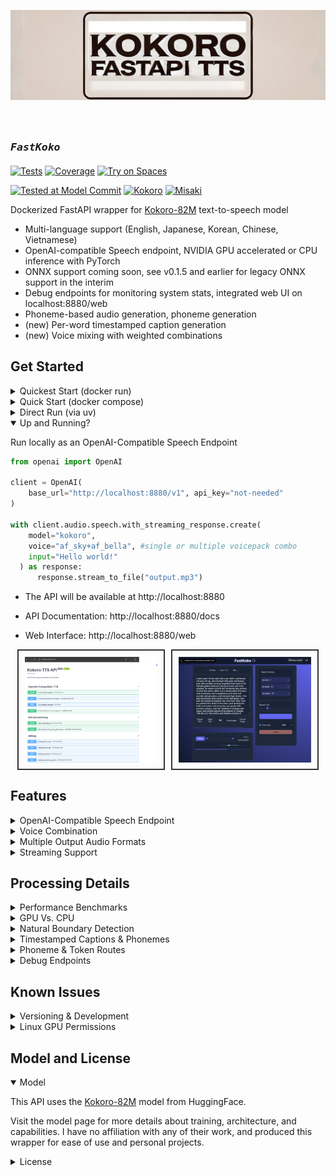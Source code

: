 <p align="center">
  <img src="githubbanner.png" alt="Kokoro TTS Banner">
</p>

# <sub><sub>_`FastKoko`_ </sub></sub>
[![Tests](https://img.shields.io/badge/tests-66%20passed-darkgreen)]()
[![Coverage](https://img.shields.io/badge/coverage-54%25-tan)]()
[![Try on Spaces](https://img.shields.io/badge/%F0%9F%A4%97%20Try%20on-Spaces-blue)](https://huggingface.co/spaces/Remsky/Kokoro-TTS-Zero)

[![Tested at Model Commit](https://img.shields.io/badge/last--tested--model--commit-1.0::9901c2b-blue)](https://huggingface.co/hexgrad/Kokoro-82M/commit/9901c2b79161b6e898b7ea857ae5298f47b8b0d6)
[![Kokoro](https://img.shields.io/badge/kokoro-v0.7.9-BB5420)]()
[![Misaki](https://img.shields.io/badge/misaki-v0.7.9-B8860B)]()

Dockerized FastAPI wrapper for [Kokoro-82M](https://huggingface.co/hexgrad/Kokoro-82M) text-to-speech model
- Multi-language support (English, Japanese, Korean, Chinese, Vietnamese)
- OpenAI-compatible Speech endpoint, NVIDIA GPU accelerated or CPU inference with PyTorch 
- ONNX support coming soon, see v0.1.5 and earlier for legacy ONNX support in the interim
- Debug endpoints for monitoring system stats, integrated web UI on localhost:8880/web
- Phoneme-based audio generation, phoneme generation
- (new) Per-word timestamped caption generation
- (new) Voice mixing with weighted combinations


## Get Started

<details>
<summary>Quickest Start (docker run)</summary>


Pre built images are available to run, with arm/multi-arch support, and baked in models
Refer to the core/config.py file for a full list of variables which can be managed via the environment

```bash

docker run -p 8880:8880 ghcr.io/remsky/kokoro-fastapi-cpu:v0.2.0post3 # CPU, or:
docker run --gpus all -p 8880:8880 ghcr.io/remsky/kokoro-fastapi-gpu:v0.2.0post3  #NVIDIA GPU
```


</details>

<details>

<summary>Quick Start (docker compose) </summary>

1. Install prerequisites, and start the service using Docker Compose (Full setup including UI):
   - Install [Docker](https://www.docker.com/products/docker-desktop/)
   - Clone the repository:
        ```bash
        git clone https://github.com/remsky/Kokoro-FastAPI.git
        cd Kokoro-FastAPI

        cd docker/gpu  # For GPU support
        # or cd docker/cpu  # For CPU support
        docker compose up --build

        # Models will auto-download, but if needed you can manually download:
        python docker/scripts/download_model.py --output api/src/models/v1_0

        # Or run directly via UV:
        ./start-gpu.sh  # For GPU support
        ./start-cpu.sh  # For CPU support
        ```
</details>
<details>
<summary>Direct Run (via uv) </summary>

1. Install prerequisites ():
   - Install [astral-uv](https://docs.astral.sh/uv/)
   - Install [espeak-ng](https://github.com/espeak-ng/espeak-ng) in your system if you want it available as a fallback for unknown words/sounds. The upstream libraries may attempt to handle this, but results have varied.
   - Clone the repository:
        ```bash
        git clone https://github.com/remsky/Kokoro-FastAPI.git
        cd Kokoro-FastAPI

        # if you are missing any models, run:
        # python ../scripts/download_model.py --type pth  # for GPU
        # python ../scripts/download_model.py --type onnx # for CPU
        ```

        Start directly via UV (with hot-reload)
        ```bash
        ./start-cpu.sh OR
        ./start-gpu.sh 
        ```

</details>

<details open>
<summary> Up and Running? </summary>


Run locally as an OpenAI-Compatible Speech Endpoint
    
```python
from openai import OpenAI

client = OpenAI(
    base_url="http://localhost:8880/v1", api_key="not-needed"
)

with client.audio.speech.with_streaming_response.create(
    model="kokoro",
    voice="af_sky+af_bella", #single or multiple voicepack combo
    input="Hello world!"
  ) as response:
      response.stream_to_file("output.mp3")
```
  
- The API will be available at http://localhost:8880
- API Documentation: http://localhost:8880/docs

- Web Interface: http://localhost:8880/web

<div align="center" style="display: flex; justify-content: center; gap: 10px;">
  <img src="assets/docs-screenshot.png" width="42%" alt="API Documentation" style="border: 2px solid #333; padding: 10px;">
  <img src="assets/webui-screenshot.png" width="42%" alt="Web UI Screenshot" style="border: 2px solid #333; padding: 10px;">
</div>

</details>

## Features 
<details>
<summary>OpenAI-Compatible Speech Endpoint</summary>

```python
# Using OpenAI's Python library
from openai import OpenAI
client = OpenAI(base_url="http://localhost:8880/v1", api_key="not-needed")
response = client.audio.speech.create(
    model="kokoro",  
    voice="af_bella+af_sky", # see /api/src/core/openai_mappings.json to customize
    input="Hello world!",
    response_format="mp3"
)

response.stream_to_file("output.mp3")
```
Or Via Requests:
```python
import requests


response = requests.get("http://localhost:8880/v1/audio/voices")
voices = response.json()["voices"]

# Generate audio
response = requests.post(
    "http://localhost:8880/v1/audio/speech",
    json={
        "model": "kokoro",  
        "input": "Hello world!",
        "voice": "af_bella",
        "response_format": "mp3",  # Supported: mp3, wav, opus, flac
        "speed": 1.0
    }
)

# Save audio
with open("output.mp3", "wb") as f:
    f.write(response.content)
```

Quick tests (run from another terminal):
```bash
python examples/assorted_checks/test_openai/test_openai_tts.py # Test OpenAI Compatibility
python examples/assorted_checks/test_voices/test_all_voices.py # Test all available voices
```
</details>

<details>
<summary>Voice Combination</summary>

- Weighted voice combinations using ratios (e.g., "af_bella(2)+af_heart(1)" for 67%/33% mix)
- Ratios are automatically normalized to sum to 100%
- Available through any endpoint by adding weights in parentheses
- Saves generated voicepacks for future use

Combine voices and generate audio:
```python
import requests
response = requests.get("http://localhost:8880/v1/audio/voices")
voices = response.json()["voices"]

# Example 1: Simple voice combination (50%/50% mix)
response = requests.post(
    "http://localhost:8880/v1/audio/speech",
    json={
        "input": "Hello world!",
        "voice": "af_bella+af_sky",  # Equal weights
        "response_format": "mp3"
    }
)

# Example 2: Weighted voice combination (67%/33% mix)
response = requests.post(
    "http://localhost:8880/v1/audio/speech",
    json={
        "input": "Hello world!",
        "voice": "af_bella(2)+af_sky(1)",  # 2:1 ratio = 67%/33%
        "response_format": "mp3"
    }
)

# Example 3: Download combined voice as .pt file
response = requests.post(
    "http://localhost:8880/v1/audio/voices/combine",
    json="af_bella(2)+af_sky(1)"  # 2:1 ratio = 67%/33%
)

# Save the .pt file
with open("combined_voice.pt", "wb") as f:
    f.write(response.content)

# Use the downloaded voice file
response = requests.post(
    "http://localhost:8880/v1/audio/speech",
    json={
        "input": "Hello world!",
        "voice": "combined_voice",  # Use the saved voice file
        "response_format": "mp3"
    }
)

```
<p align="center">
  <img src="assets/voice_analysis.png" width="80%" alt="Voice Analysis Comparison" style="border: 2px solid #333; padding: 10px;">
</p>
</details>

<details>
<summary>Multiple Output Audio Formats</summary>

- mp3
- wav
- opus 
- flac
- aac
- pcm

<p align="center">
<img src="assets/format_comparison.png" width="80%" alt="Audio Format Comparison" style="border: 2px solid #333; padding: 10px;">
</p>

</details>

<details>
<summary>Streaming Support</summary>

```python
# OpenAI-compatible streaming
from openai import OpenAI
client = OpenAI(
    base_url="http://localhost:8880/v1", api_key="not-needed")

# Stream to file
with client.audio.speech.with_streaming_response.create(
    model="kokoro",
    voice="af_bella",
    input="Hello world!"
) as response:
    response.stream_to_file("output.mp3")

# Stream to speakers (requires PyAudio)
import pyaudio
player = pyaudio.PyAudio().open(
    format=pyaudio.paInt16, 
    channels=1, 
    rate=24000, 
    output=True
)

with client.audio.speech.with_streaming_response.create(
    model="kokoro",
    voice="af_bella",
    response_format="pcm",
    input="Hello world!"
) as response:
    for chunk in response.iter_bytes(chunk_size=1024):
        player.write(chunk)
```

Or via requests:
```python
import requests

response = requests.post(
    "http://localhost:8880/v1/audio/speech",
    json={
        "input": "Hello world!",
        "voice": "af_bella",
        "response_format": "pcm"
    },
    stream=True
)

for chunk in response.iter_content(chunk_size=1024):
    if chunk:
        # Process streaming chunks
        pass
```

<p align="center">
  <img src="assets/gpu_first_token_timeline_openai.png" width="45%" alt="GPU First Token Timeline" style="border: 2px solid #333; padding: 10px; margin-right: 1%;">
  <img src="assets/cpu_first_token_timeline_stream_openai.png" width="45%" alt="CPU First Token Timeline" style="border: 2px solid #333; padding: 10px;">
</p>

Key Streaming Metrics:
- First token latency @ chunksize
    - ~300ms  (GPU) @ 400 
    - ~3500ms (CPU) @ 200 (older i7)
    - ~<1s    (CPU) @ 200 (M3 Pro)
- Adjustable chunking settings for real-time playback 

*Note: Artifacts in intonation can increase with smaller chunks*
</details>

## Processing Details
<details>
<summary>Performance Benchmarks</summary>

Benchmarking was performed on generation via the local API using text lengths up to feature-length books (~1.5 hours output), measuring processing time and realtime factor. Tests were run on: 
- Windows 11 Home w/ WSL2 
- NVIDIA 4060Ti 16gb GPU @ CUDA 12.1
- 11th Gen i7-11700 @ 2.5GHz
- 64gb RAM
- WAV native output
- H.G. Wells - The Time Machine (full text)

<p align="center">
  <img src="assets/gpu_processing_time.png" width="45%" alt="Processing Time" style="border: 2px solid #333; padding: 10px; margin-right: 1%;">
  <img src="assets/gpu_realtime_factor.png" width="45%" alt="Realtime Factor" style="border: 2px solid #333; padding: 10px;">
</p>

Key Performance Metrics:
- Realtime Speed: Ranges between 35x-100x (generation time to output audio length)
- Average Processing Rate: 137.67 tokens/second (cl100k_base)
</details>
<details>
<summary>GPU Vs. CPU</summary>

```bash
# GPU: Requires NVIDIA GPU with CUDA 12.1 support (~35x-100x realtime speed)
cd docker/gpu
docker compose up --build

# CPU: PyTorch CPU inference
cd docker/cpu
docker compose up --build

```
*Note: Overall speed may have reduced somewhat with the structural changes to accomodate streaming. Looking into it* 
</details>

<details>
<summary>Natural Boundary Detection</summary>

- Automatically splits and stitches at sentence boundaries 
- Helps to reduce artifacts and allow long form processing as the base model is only currently configured for approximately 30s output

The model is capable of processing up to a 510 phonemized token chunk at a time, however, this can often lead to 'rushed' speech or other artifacts. An additional layer of chunking is applied in the server, that creates flexible chunks with a `TARGET_MIN_TOKENS` , `TARGET_MAX_TOKENS`, and `ABSOLUTE_MAX_TOKENS` which are configurable via environment variables, and set to 175, 250, 450 by default

</details>

<details>
<summary>Timestamped Captions & Phonemes</summary>

Generate audio with word-level timestamps:
```python
import requests
import json

response = requests.post(
    "http://localhost:8880/dev/captioned_speech",
    json={
        "model": "kokoro",
        "input": "Hello world!",
        "voice": "af_bella",
        "speed": 1.0,
        "response_format": "wav"
    }
)

# Get timestamps from header
timestamps = json.loads(response.headers['X-Word-Timestamps'])
print("Word-level timestamps:")
for ts in timestamps:
    print(f"{ts['word']}: {ts['start_time']:.3f}s - {ts['end_time']:.3f}s")

# Save audio
with open("output.wav", "wb") as f:
    f.write(response.content)
```
</details>

<details>
<summary>Phoneme & Token Routes</summary>

Convert text to phonemes and/or generate audio directly from phonemes:
```python
import requests

def get_phonemes(text: str, language: str = "a"):
    """Get phonemes and tokens for input text"""
    response = requests.post(
        "http://localhost:8880/dev/phonemize",
        json={"text": text, "language": language}  # "a" for American English
    )
    response.raise_for_status()
    result = response.json()
    return result["phonemes"], result["tokens"]

def generate_audio_from_phonemes(phonemes: str, voice: str = "af_bella"):
    """Generate audio from phonemes"""
    response = requests.post(
        "http://localhost:8880/dev/generate_from_phonemes",
        json={"phonemes": phonemes, "voice": voice},
        headers={"Accept": "audio/wav"}
    )
    if response.status_code != 200:
        print(f"Error: {response.text}")
        return None
    return response.content

# Example usage
text = "Hello world!"
try:
    # Convert text to phonemes
    phonemes, tokens = get_phonemes(text)
    print(f"Phonemes: {phonemes}")  # e.g. ðɪs ɪz ˈoʊnli ɐ tˈɛst
    print(f"Tokens: {tokens}")      # Token IDs including start/end tokens

    # Generate and save audio
    if audio_bytes := generate_audio_from_phonemes(phonemes):
        with open("speech.wav", "wb") as f:
            f.write(audio_bytes)
        print(f"Generated {len(audio_bytes)} bytes of audio")
except Exception as e:
    print(f"Error: {e}")
```

See `examples/phoneme_examples/generate_phonemes.py` for a sample script.
</details>

<details>
<summary>Debug Endpoints</summary>

Monitor system state and resource usage with these endpoints:

- `/debug/threads` - Get thread information and stack traces
- `/debug/storage` - Monitor temp file and output directory usage
- `/debug/system` - Get system information (CPU, memory, GPU)
- `/debug/session_pools` - View ONNX session and CUDA stream status

Useful for debugging resource exhaustion or performance issues.
</details>

## Known Issues

<details>
<summary>Versioning & Development</summary>

I'm doing what I can to keep things stable, but we are on an early and rapid set of build cycles here.
If you run into trouble, you may have to roll back a version on the release tags if something comes up, or build up from source and/or troubleshoot + submit a PR. Will leave the branch up here for the last known stable points:

`v0.1.4`
`v0.0.5post1`

Free and open source is a community effort, and I love working on this project, though there's only really so many hours in a day. If you'd like to support the work, feel free to open a PR, buy me a coffee, or report any bugs/features/etc you find during use.

  <a href="https://www.buymeacoffee.com/remsky" target="_blank">
    <img 
      src="https://cdn.buymeacoffee.com/buttons/v2/default-violet.png" 
      alt="Buy Me A Coffee" 
      style="height: 30px !important;width: 110px !important;"
    >
  </a>

  
</details>

<details>
<summary>Linux GPU Permissions</summary>

Some Linux users may encounter GPU permission issues when running as non-root. 
Can't guarantee anything, but here are some common solutions, consider your security requirements carefully

### Option 1: Container Groups (Likely the best option)
```yaml
services:
  kokoro-tts:
    # ... existing config ...
    group_add:
      - "video"
      - "render"
```

### Option 2: Host System Groups
```yaml
services:
  kokoro-tts:
    # ... existing config ...
    user: "${UID}:${GID}"
    group_add:
      - "video"
```
Note: May require adding host user to groups: `sudo usermod -aG docker,video $USER` and system restart.

### Option 3: Device Permissions (Use with caution)
```yaml
services:
  kokoro-tts:
    # ... existing config ...
    devices:
      - /dev/nvidia0:/dev/nvidia0
      - /dev/nvidiactl:/dev/nvidiactl
      - /dev/nvidia-uvm:/dev/nvidia-uvm
```
⚠️ Warning: Reduces system security. Use only in development environments.

Prerequisites: NVIDIA GPU, drivers, and container toolkit must be properly configured.

Visit [NVIDIA Container Toolkit installation](https://docs.nvidia.com/datacenter/cloud-native/container-toolkit/latest/install-guide.html) for more detailed information

</details>

## Model and License

<details open>
<summary>Model</summary>

This API uses the [Kokoro-82M](https://huggingface.co/hexgrad/Kokoro-82M) model from HuggingFace. 

Visit the model page for more details about training, architecture, and capabilities. I have no affiliation with any of their work, and produced this wrapper for ease of use and personal projects.
</details>
<details>
<summary>License</summary>
This project is licensed under the Apache License 2.0 - see below for details:

- The Kokoro model weights are licensed under Apache 2.0 (see [model page](https://huggingface.co/hexgrad/Kokoro-82M))
- The FastAPI wrapper code in this repository is licensed under Apache 2.0 to match
- The inference code adapted from StyleTTS2 is MIT licensed

The full Apache 2.0 license text can be found at: https://www.apache.org/licenses/LICENSE-2.0
</details>

